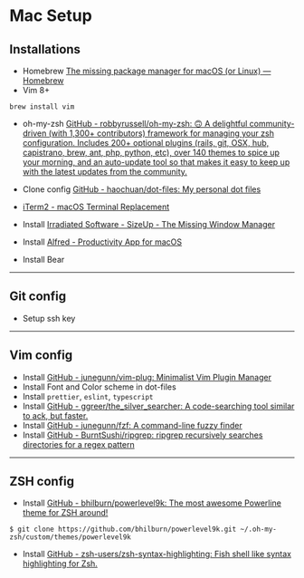 # Mac Setup

## Installations

- Homebrew
  [The missing package manager for macOS (or Linux) — Homebrew](https://brew.sh/)
- Vim 8+

```
brew install vim
```

- oh-my-zsh
  [GitHub - robbyrussell/oh-my-zsh: 🙃 A delightful community-driven (with 1,300+ contributors) framework for managing your zsh configuration. Includes 200+ optional plugins (rails, git, OSX, hub, capistrano, brew, ant, php, python, etc), over 140 themes to spice up your morning, and an auto-update tool so that makes it easy to keep up with the latest updates from the community.](https://github.com/robbyrussell/oh-my-zsh)

- Clone config
  [GitHub - haochuan/dot-files: My personal dot files](https://github.com/haochuan/dot-files)
- [iTerm2 - macOS Terminal Replacement](https://www.iterm2.com/)
- Install [Irradiated Software - SizeUp - The Missing Window Manager](http://www.irradiatedsoftware.com/sizeup/)
- Install [Alfred - Productivity App for macOS](https://www.alfredapp.com/)
- Install Bear

---

## Git config

- Setup ssh key

---

## Vim config

- Install [GitHub - junegunn/vim-plug: Minimalist Vim Plugin Manager](https://github.com/junegunn/vim-plug)
- Install Font and Color scheme in dot-files
- Install `prettier`, `eslint`, `typescript`
- Install [GitHub - ggreer/the_silver_searcher: A code-searching tool similar to ack, but faster.](https://github.com/ggreer/the_silver_searcher)
- Install [GitHub - junegunn/fzf: A command-line fuzzy finder](https://github.com/junegunn/fzf)
- Install [GitHub - BurntSushi/ripgrep: ripgrep recursively searches directories for a regex pattern](https://github.com/BurntSushi/ripgrep#installation)

---

## ZSH config

- Install [GitHub - bhilburn/powerlevel9k: The most awesome Powerline theme for ZSH around!](https://github.com/bhilburn/powerlevel9k)

```
$ git clone https://github.com/bhilburn/powerlevel9k.git ~/.oh-my-zsh/custom/themes/powerlevel9k
```

- Install [GitHub - zsh-users/zsh-syntax-highlighting: Fish shell like syntax highlighting for Zsh.](https://github.com/zsh-users/zsh-syntax-highlighting)
